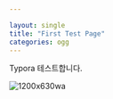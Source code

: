 ```yaml
---

layout: single
title: "First Test Page"
categories: ogg
---
```


Typora 테스트합니다.

![1200x630wa](/home/jjd/workspace/kalphageek.github.io/images/2022-03-18-first/1200x630wa.png)

